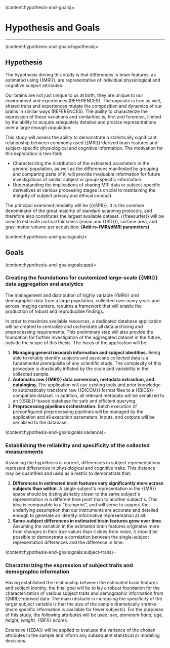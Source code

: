 (content:hypothesis-and-goals)=
# Hypothesis and Goals

<hr>

(content:hypothesis-and-goals:hypothesis)=
## Hypothesis

The hypothesis driving this study is that differences in brain features, as estimated using {{MRI}}, are representative of individual physiological and cognitive subject attributes.

Our brains are not just unique to us at birth, they are unique to our environment and experiences (REFERENCES). The opposite is true as well, shared traits and experiences mutate the composition and dynamics of our brains in similar ways (REFERENCES). The ability to characterize the expression of these variations and similarities is, first and foremost, limited by the ability to acquire adequately detailed and precise representations over a large enough population.

This study will assess the ability to demonstrate a statistically significant relationship between commonly used {{MRI}}-derived brain features and subject-specific physiological and cognitive information. The motivation for this exploration is two-fold:

* Characterizing the distribution of the estimated parameters in the general population, as well as the differences manifested by grouping and comparing parts of it, will provide invaluable information for future investigations of similar subject or group-specific information.
* Understanding the implications of sharing MRI data or subject-specific derivatives at various processing stages is crucial to maintaining the integrity of subject privacy and ethical conduct.

The principal examined modality will be {{sMRI}}. It is the common denominator of the great majority of standard scanning protocols, and therefore also constitutes the largest available dataset. {{freesurfer}} will be used to estimate cortical thickness (mean and {{SD}}), surface area, and gray-matter volume per acquisition. **(Add rs-fMRI/dMRI parameters)**

(content:hypothesis-and-goals:goals)=
## Goals

(content:hypothesis-and-goals:goals:app)=
### Creating the foundations for customized large-scale {{MRI}} data aggregation and analytics

The management and distribution of highly variable {{MRI}} and demographic data from a large population, collected over many years and across imaging centers, requires a framework that will enable the production of robust and reproducible findings.

In order to maximize available resources, a dedicated database application will be created to centralize and orchestrate all data archiving and preprocessing requirements. This preliminary step will also provide the foundation for further investigation of the aggregated dataset in the future, outside the scope of this thesis. The focus of the application will be:

1. **Managing general research information and subject identities.** Being able to reliably identify subjects and associate collected data is a fundamental prerequisite of any scientific study. The complexity of this procedure is drastically inflated by the scale and variability in the collected sample.
2. **Automatic raw {{MRI}} data conversion, metadata extraction, and cataloging.** The application will use existing tools and prior knowledge to automatically transform raw {{DICOM}} format files to a {{BIDS}}-compatible dataset. In addition, all relevant metadata will be serialized to an {{SQL}}-based database for safe and efficient querying.
3. **Preprocessing pipelines orchestration.** Batch execution of preconfigured preprocessing pipelines will be managed by the application and all execution parameters, inputs, and outputs will be serialized to the database.

(content:hypothesis-and-goals:goals:variance)=
### Establishing the reliability and specificity of the collected measurements

Assuming the hypothesis is correct, differences in subject representations represent differences in physiological and cognitive traits. This distance may be quantified and used as a metric to demonstrate that:

  1. **Differences in estimated brain features vary significantly more across subjects than within.** A single subject's representation in the {{MR}} space should be distinguishably closer to the same subject's representation in a different time point than to another subject's. This idea is comparable to a "brainprint", and will serve to support the underlying assumption that our instruments are accurate and detailed enough to generate an identity-informative representation at all.
  2. **Same-subject differences in estimated brain features grow over time.** Assuming the variation in the estimated brain features originates more from changes in their true values than it does from noise, it should be possible to demonstrate a correlation between the single-subject representation differences and the difference in time.

(content:hypothesis-and-goals:goals:subject-traits)=
### Characterizing the expression of subject traits and demographic information

Having established the relationship between the estimated brain features and subject identity, the final goal will be to lay a robust foundation for the characterization of various subject traits and demographic information from {{MRI}}-derived data. The main obstacle in increasing the specificity of the target subject variable is that the size of the sample dramatically shrinks (more specific information is available for fewer subjects). For the purposes of this study, the following attributes will be used: *sex, dominant hand, age, height, weight, {{BFI}} scores*.

Extensive {{EDA}} will be applied to evaluate the variance of the chosen attributes in the sample and inform any subsequent statistical or modeling decisions.
